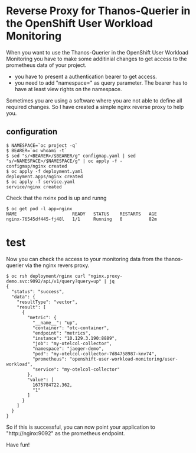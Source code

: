 # Reverse Proxy for Thanos-Querier in the OpenShift User Workload Monitoring

When you want to use the Thanos-Querier in the OpenShift User Workload Monitoring you have to make some additinial changes to get access to the prometheus data of your project.
- you have to present a authentication bearer to get access.
- you need to add "namespace=<namespace>" as query parameter. The bearer has to have at least view rights on the namespace.

Sometimes you are using a software where you are not able to define all required changes.
So I have created a simple nginx reverse proxy to help you.

## configuration

```shell
$ NAMESPACE=`oc project -q`
$ BEARER=`oc whoami -t`
$ sed "s/<BEARER>/$BEARER/g" configmap.yaml | sed "s/<NAMESPACE>/$NAMESPACE/g" | oc apply -f -
configmap/nginx created
$ oc apply -f deployment.yaml
deployment.apps/nginx created
$ oc apply -f service.yaml
service/nginx created
```

Check that the nxinx pod is up and runng

```shell
$ oc get pod -l app=nginx
NAME                     READY   STATUS    RESTARTS   AGE
nginx-76545df445-fj48l   1/1     Running   0          82m
```

# test 

Now you can check the access to your monitoring data from the thanos-querier via the nginx revers proxy.

```shell
$ oc rsh deployment/nginx curl "nginx.proxy-demo.svc:9092/api/v1/query?query=up" | jq
{
  "status": "success",
  "data": {
    "resultType": "vector",
    "result": [
      {
        "metric": {
          "__name__": "up",
          "container": "otc-container",
          "endpoint": "metrics",
          "instance": "10.129.3.190:8889",
          "job": "my-otelcol-collector",
          "namespace": "jaeger-demo",
          "pod": "my-otelcol-collector-7d84758987-knv74",
          "prometheus": "openshift-user-workload-monitoring/user-workload",
          "service": "my-otelcol-collector"
        },
        "value": [
          1675784722.362,
          "1"
        ]
      }
    ]
  }
}
```

So if this is successful, you can now point your application to "http://nginx:9092" as the prometheus endpoint.

Have fun!
